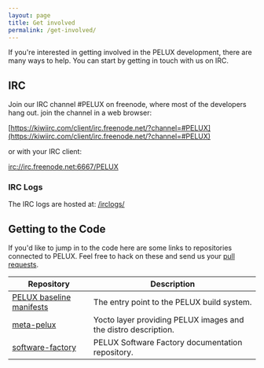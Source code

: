 ```yaml
---
layout: page
title: Get involved
permalink: /get-involved/
---
```


If you're interested in getting involved in the PELUX development, there are
many ways to help. You can start by getting in touch with us on IRC.

## IRC

Join our IRC channel #PELUX on freenode, where most of the developers hang out.
join the channel in a web browser:

[https://kiwiirc.com/client/irc.freenode.net/?channel=#PELUX](https://kiwiirc.com/client/irc.freenode.net/?channel=#PELUX)

or with your IRC client:

[irc://irc.freenode.net:6667/PELUX](irc://irc.freenode.net:6667/PELUX)

### IRC Logs

The IRC logs are hosted at: [/irclogs/](http://pelux.io/irclogs/)

## Getting to the Code

If you'd like to jump in to the code here are some links to repositories
connected to PELUX. Feel free to hack on these and send us your [pull
requests](https://help.github.com/articles/about-pull-requests/).

<table>
    <thead>
        <tr>
            <th>Repository</th>
            <th>Description</th>
        </tr>
    </thead>
    <tbody>
        <tr>
            <td>
                <a href="https://github.com/Pelagicore/pelux-manifests">PELUX baseline manifests</a>
            </td>
            <td>
                The entry point to the PELUX build system.
            </td>
        </tr>
	<tr>
            <td>
                <a href="https://github.com/Pelagicore/meta-pelux">meta-pelux</a>
            </td>
            <td>
                Yocto layer providing PELUX images and the distro description.
            </td>
        </tr>
        <tr>
            <td>
                <a href="https://github.com/Pelagicore/software-factory">software-factory</a>
            </td>
            <td>
                PELUX Software Factory documentation repository.
            </td>
        </tr>
    </tbody>
</table>

